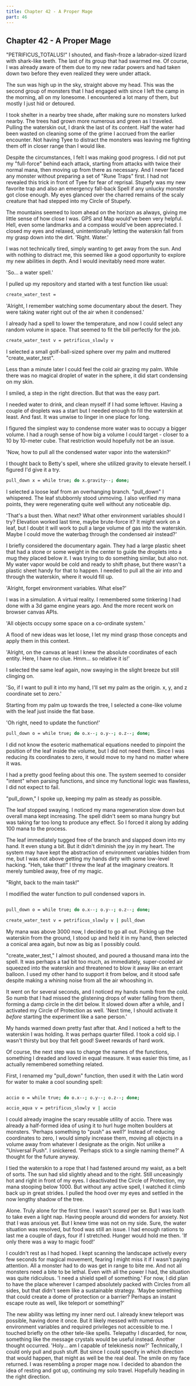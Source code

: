 ```yaml
---
title: Chapter 42 - A Proper Mage
part: 46
---
```


## Chapter 42 - A Proper Mage

"PETRIFICUS_TOTALUS!" I shouted, and flash-froze a labrador-sized lizard with shark-like teeth. The last of its group that had swarmed me. Of course, I was already aware of them due to my new radar powers and had taken down two before they even realized they were under attack.

The sun was high up in the sky, straight above my head. This was the second group of monsters that I had engaged with since I left the camp in the morning, all on my lonesome. I encountered a lot many of them, but mostly I just hid or detoured.

I took shelter in a nearby tree shade, after making sure no monsters lurked nearby. The trees had grown more numerous and green as I traveled. Pulling the waterskin out, I drank the last of its content. Half the water had been wasted on cleaning some of the grime I accrued from the earlier encounter. Not having Tyee to distract the monsters was leaving me fighting them off in closer range than I would like.

Despite the circumstances, I felt I was making good progress. I did not put my "full-force" behind each attack, starting from attacks with twice their normal mana, then moving up from there as necessary. And I never faced any monster without preparing a set of "Rune Traps" first. I had not revealed this trick in front of Tyee for fear of reprisal. Stupefy was my new favorite trap and also an emergency fall-back Spell if any unlucky monster got close enough. My eyes glanced over the charred remains of the scaly creature that had stepped into my Circle of Stupefy.

The mountains seemed to loom ahead on the horizon as always, giving me little sense of how close I was. GPS and Map would've been very helpful. Hell, even some landmarks and a compass would've been appreciated. I closed my eyes and relaxed, unintentionally letting the waterskin fall from my grasp down into the dirt. 'Right. Water.'

I was not technically tired, simply wanting to get away from the sun. And with nothing to distract me, this seemed like a good opportunity to explore my new abilities in depth. And I would inevitably need more water.

'So... a water spell.'

I pulled up my repository and started with a test function like usual:

```sh
create_water_test =
```

'Alright, I remember watching some documentary about the desert. They were taking water right out of the air when it condensed.'

I already had a spell to lower the temperature, and now I could select any random volume in space. That seemed to fit the bill perfectly for the job.

```sh
create_water_test v = petrificus_slowly v
```

I selected a small golf-ball-sized sphere over my palm and muttered "create_water_test".

Less than a minute later I could feel the cold air grazing my palm. While there was no magical droplet of water in the sphere, it did start condensing on my skin.

I smiled, a step in the right direction. But that was the easy part.

I needed water to drink, and clean myself if I had some leftover. Having a couple of droplets was a start but I needed enough to fill the waterskin at least. And fast. It was unwise to linger in one place for long.

I figured the simplest way to condense more water was to occupy a bigger volume. I had a rough sense of how big a volume I could target - closer to a 10 by 10-meter cube. That restriction would hopefully not be an issue.

'Now, how to pull all the condensed water vapor into the waterskin?'

I thought back to Betty's spell, where she utilized gravity to elevate herself. I figured I'd give it a try.

```sh
pull_down x = while true; do x.gravity--; done;
```

I selected a loose leaf from an overhanging branch. "pull_down" I whispered. The leaf stubbornly stood unmoving. I also verified my mana points, they were regenerating quite well without any noticeable dip.

'That's a bust then. What next? What other environment variables should I try? Elevation worked last time, maybe brute-force it? It might work on a leaf, but I doubt it will work to pull a large volume of gas into the waterskin. Maybe I could move the waterbag through the condensed air instead?'

I briefly considered the documentary again. They had a large plastic sheet that had a stone or some weight in the center to guide the droplets into a mug they placed below it. I was trying to do something similar, but also not. My water vapor would be cold and ready to shift phase, but there wasn't a plastic sheet handy for that to happen. I needed to pull all the air into and through the waterskin, where it would fill up.

'Alright, forget environment variables. What else?'

I was in a simulation. A virtual reality. I remembered some tinkering I had done with a 3d game engine years ago. And the more recent work on browser canvas APIs.

'All objects occupy some space on a co-ordinate system.'

A flood of new ideas was let loose, I let my mind grasp those concepts and apply them in this context.

'Alright, on the canvas at least I knew the absolute coordinates of each entity. Here, I have no clue. Hmm... so relative it is!'

I selected the same leaf again, now swaying in the slight breeze but still clinging on.

'So, if I want to pull it into my hand, I'll set my palm as the origin. x, y, and z coordinate set to zero.'

Starting from my palm up towards the tree, I selected a cone-like volume with the leaf just inside the flat base.

'Oh right, need to update the function!'

```sh
pull_down o = while true; do o.x--; o.y--; o.z--; done;
```

I did not know the esoteric mathematical equations needed to pinpoint the position of the leaf inside the volume, but I did not need them. Since I was reducing its coordinates to zero, it would move to my hand no matter where it was.

I had a pretty good feeling about this one. The system seemed to consider "intent" when parsing functions, and since my functional logic was flawless, I did not expect to fail.

"pull_down," I spoke up, keeping my palm as steady as possible.

The leaf stopped swaying. I noticed my mana regeneration slow down but overall mana kept increasing. The spell didn't seem so mana hungry but was taking far too long to produce any effect. So I forced it along by adding 100 mana to the process.

The leaf immediately tugged free of the branch and slapped down into my hand. It even stung a bit. But it didn't diminish the joy in my heart. The system may have kept the abstraction of environment variables hidden from me, but I was not above getting my hands dirty with some low-level hacking. "Heh, take that!" I threw the leaf at the imaginary creators. It merely tumbled away, free of my magic.

"Right, back to the main task!"

I modified the water function to pull condensed vapors in.

```sh

pull_down o = while true; do o.x--; o.y--; o.z--; done;

create_water_test v = petrificus_slowly v | pull_down

```

My mana was above 3000 now, I decided to go all out. Picking up the waterskin from the ground, I stood up and held it in my hand, then selected a conical area again, but now as big as I possibly could.

"create_water_test," I almost shouted, and poured a thousand mana into the spell. It was perhaps a tad bit too much, as immediately, super-cooled air squeezed into the waterskin and threatened to blow it away like an errant balloon. I used my other hand to support it from below, and it stood safe despite making a whining noise from all the air whooshing in.

It went on for several seconds, and I noticed my hands numb from the cold. So numb that I had missed the glistening drops of water falling from them, forming a damp circle in the dirt below. It slowed down after a while, and I activated my Circle of Protection as well. 'Next time, I should activate it _before_ starting the experiment like a sane person.'

My hands warmed down pretty fast after that. And I noticed a heft to the waterskin I was holding. It was perhaps quarter filled. I took a cold sip. I wasn't thirsty but boy that felt good! Sweet rewards of hard work.

Of course, the next step was to change the names of the functions, something I dreaded and loved in equal measure. It was easier this time, as I actually remembered something related.

First, I renamed my "pull_down" function, then used it with the Latin word for water to make a cool sounding spell:

```sh

accio o = while true; do o.x--; o.y--; o.z--; done;

accio_aqua v = petrificus_slowly v | accio

```

I could already imagine the scary reusable utility of accio. There was already a half-formed idea of using it to hurl huge molten boulders at monsters. 'Perhaps something to "push" as well?' Instead of reducing coordinates to zero, I would simply increase them, moving all objects in a volume away from whatever I designate as the origin. Not unlike a "Universal Push". I snickered. 'Perhaps stick to a single naming theme?' A thought for the future anyway.

I tied the waterskin to a rope that I had fastened around my waist, as a belt of sorts. The sun had slid slightly ahead and to the right. Still unceasingly hot and right in front of my eyes. I deactivated the Circle of Protection, my mana stooping below 1000. But without any active spell, I watched it climb back up in great strides. I pulled the hood over my eyes and settled in the now lengthy shadow of the tree.

Alone. Truly alone for the first time. I wasn't _scared_ per se. But I was loath to take even a light nap. Having people around did wonders for anxiety. Not that I was anxious yet. But I knew time was not on my side. Sure, the water situation was resolved, but food was still an issue. I had enough rations to last me a couple of days, four if I stretched. Hunger would hold me then. 'If only there was a way to magic food!'

I couldn't rest as I had hoped. I kept scanning the landscape actively every few seconds for magical movement, fearing I might miss it if I wasn't paying attention. All a monster had to do was get in range to bite me. And not all monsters need a bite to be lethal. Even with all the power I had, the situation was quite ridiculous. 'I need a shield spell of something.' For now, I did plan to have the place wherever I camped absolutely packed with Circles from all sides, but that didn't seem like a sustainable strategy. 'Maybe something that could create a dome of protection or a barrier? Perhaps an instant escape route as well, like teleport or something?'

The new ability was letting my inner nerd out. I already knew teleport was possible, having done it once. But it likely messed with numerous environment variables and required privileges not accessible to me. I touched briefly on the other tele-like spells. Telepathy I discarded, for now, something like the message crystals would be useful instead. Another thought occurred. 'Holy... am I capable of telekinesis now?' Technically, I could only pull and push stuff. But since I could specify in which direction that would happen, that might as well be the real deal. The smile on my face returned. I was resembling a proper mage now. I decided to abandon the idea of resting and got up, continuing my solo travel. Hopefully heading in the right direction.
